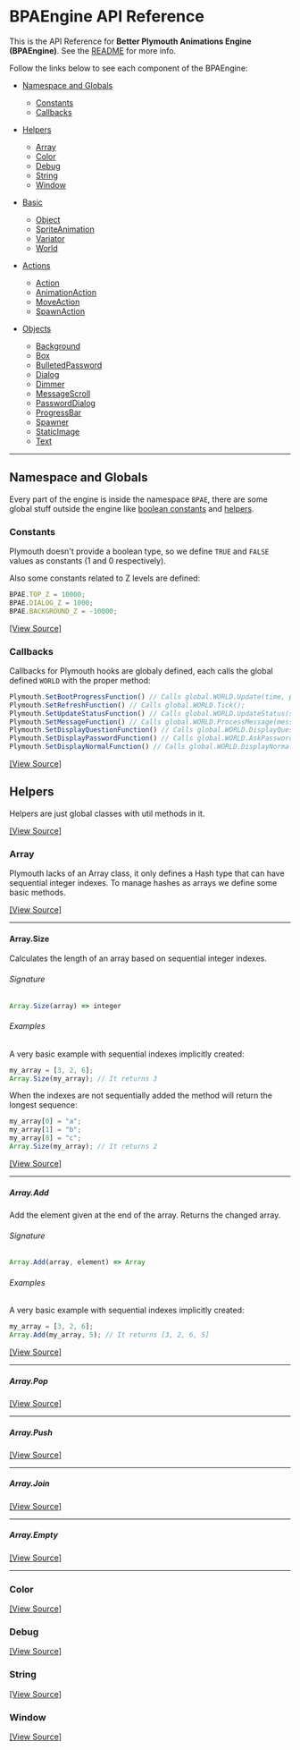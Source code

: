 # BPAEngine API Reference

This is the API Reference for **Better Plymouth Animations Engine (BPAEngine)**. See the [README](https://github.com/BPAEngine/BPAEngine/blob/master/README.md) for more info.

Follow the links below to see each component of the BPAEngine:

+ [Namespace and Globals](#namespace-and-globals)
  * [Constants](#constants)
  * [Callbacks](#callbacks)

+ [Helpers](#helpers)
  * [Array](#array)
  * [Color](#color)
  * [Debug](#debug)
  * [String](#string)
  * [Window](#window)

+ [Basic](#basic)
  * [Object](#object)
  * [SpriteAnimation](#sprite_animation)
  * [Variator](#variator)
  * [World](#world)

+ [Actions](#actions)
  * [Action](#action)
  * [AnimationAction](#animation_action)
  * [MoveAction](#move_action)
  * [SpawnAction](#spawn_action)

+ [Objects](#objects)
  * [Background](#background)
  * [Box](#box)
  * [BulletedPassword](#bulleted_password)
  * [Dialog](#box)
  * [Dimmer](#box)
  * [MessageScroll](#box)
  * [PasswordDialog](#box)
  * [ProgressBar](#box)
  * [Spawner](#box)
  * [StaticImage](#box)
  * [Text](#box)

********

## Namespace and Globals

Every part of the engine is inside the namespace `BPAE`, there are some global stuff outside the engine like [boolean constants](#constants) and [helpers](#helpers).

### Constants

Plymouth doesn't provide a boolean type, so we define `TRUE` and `FALSE` values as constants (1 and 0 respectively).

Also some constants related to Z levels are defined:

```js
BPAE.TOP_Z = 10000;
BPAE.DIALOG_Z = 1000;
BPAE.BACKGROUND_Z = -10000;
```

[[View Source]](https://github.com/BPAEngine/BPAEngine/blob/master/lib/BPAEngine/00_Header/Z_Constants.script)

### Callbacks

Callbacks for Plymouth hooks are globaly defined, each calls the global defined `WORLD` with the proper method:

```js
Plymouth.SetBootProgressFunction() // Calls global.WORLD.Update(time, progress);
Plymouth.SetRefreshFunction() // Calls global.WORLD.Tick();
Plymouth.SetUpdateStatusFunction() // Calls global.WORLD.UpdateStatus(status);
Plymouth.SetMessageFunction() // Calls global.WORLD.ProcessMessage(message);
Plymouth.SetDisplayQuestionFunction() // Calls global.WORLD.DisplayQuestion(prompt, entry);
Plymouth.SetDisplayPasswordFunction() // Calls global.WORLD.AskPassword(prompt, bullets_size);
Plymouth.SetDisplayNormalFunction() // Calls global.WORLD.DisplayNormal();
```

[[View Source]](https://github.com/BPAEngine/BPAEngine/blob/master/lib/BPAEngine/05_Callbacks/Callbacks.script)

## Helpers

Helpers are just global classes with util methods in it.

[[View Source]](https://github.com/BPAEngine/BPAEngine/tree/master/lib/BPAEngine/01_Helpers)

### Array

Plymouth lacks of an Array class, it only defines a Hash type that can have sequential integer indexes. To manage hashes as arrays we define some basic methods.

[[View Source]](https://github.com/BPAEngine/BPAEngine/blob/master/lib/BPAEngine/01_Helpers/Array.script)

---

#### Array.Size

Calculates the length of an array based on sequential integer indexes.

###### Signature

```js
Array.Size(array) => integer
```

###### Examples

A very basic example with sequential indexes implicitly created:
```js
my_array = [3, 2, 6];
Array.Size(my_array); // It returns 3
```
When the indexes are not sequentially added the method will return the longest sequence:
```js
my_array[0] = "a";
my_array[1] = "b";
my_array[8] = "c";
Array.Size(my_array); // It returns 2
```

[[View Source]](https://github.com/BPAEngine/BPAEngine/blob/master/lib/BPAEngine/01_Helpers/Array.script#L6-L14)

---

##### Array.Add

Add the element given at the end of the array. Returns the changed array.

###### Signature

```js
Array.Add(array, element) => Array
```

###### Examples

A very basic example with sequential indexes implicitly created:
```js
my_array = [3, 2, 6];
Array.Add(my_array, 5); // It returns [3, 2, 6, 5]
```

[[View Source]](https://github.com/BPAEngine/BPAEngine/blob/master/lib/BPAEngine/01_Helpers/Array.script#L16-L20)

---

##### Array.Pop

[[View Source]](https://github.com/BPAEngine/BPAEngine/blob/master/lib/BPAEngine/01_Helpers/Array.script#L22-L32)

---

##### Array.Push

[[View Source]](https://github.com/BPAEngine/BPAEngine/blob/master/lib/BPAEngine/01_Helpers/Array.script#L34-L43)

---

##### Array.Join

[[View Source]](https://github.com/BPAEngine/BPAEngine/blob/master/lib/BPAEngine/01_Helpers/Array.script#L45-L53)

---

##### Array.Empty

[[View Source]](https://github.com/BPAEngine/BPAEngine/blob/master/lib/BPAEngine/01_Helpers/Array.script#L55-L63)

---

### Color

[[View Source]](https://github.com/BPAEngine/BPAEngine/blob/master/lib/BPAEngine/01_Helpers/Color.script)


### Debug

[[View Source]](https://github.com/BPAEngine/BPAEngine/blob/master/lib/BPAEngine/01_Helpers/Debug.script)


### String

[[View Source]](https://github.com/BPAEngine/BPAEngine/blob/master/lib/BPAEngine/01_Helpers/String.script)


### Window

[[View Source]](https://github.com/BPAEngine/BPAEngine/blob/master/lib/BPAEngine/01_Helpers/Window.script)
